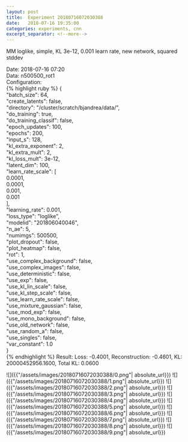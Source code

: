 ```yaml
---
layout: post
title:  Experiment 20180716072030388
date:   2018-07-16 19:35:00
categories: experiments, cnn
excerpt_separator: <!--more-->
---
```

MM loglike, simple, KL 3e-12, 0.001 learn rate, new network, squared stddev  

 <!--more-->
Date: 2018-07-16 07:20  
Data: n500500_rot1  
Configuration:   
{% highlight ruby %}
{  
    "batch_size": 64,   
    "create_latents": false,   
    "directory": "/cluster/scratch/bjandrea/data/",   
    "do_training": true,   
    "do_training_classif": false,   
    "epoch_updates": 100,   
    "epochs": 200,   
    "input_s": 128,   
    "kl_extra_exponent": 2,   
    "kl_extra_mult": 2,   
    "kl_loss_mult": 3e-12,   
    "latent_dim": 100,   
    "learn_rate_scale": [  
        0.0001,   
        0.0001,   
        0.001,   
        0.001  
    ],   
    "learning_rate": 0.001,   
    "loss_type": "loglike",   
    "modelid": "201806040046",   
    "n_ae": 5,   
    "numimgs": 500500,   
    "plot_dropout": false,   
    "plot_heatmap": false,   
    "rot": 1,   
    "use_complex_background": false,   
    "use_complex_images": false,   
    "use_deterministic": false,   
    "use_exp": false,   
    "use_kl_lin_scale": false,   
    "use_kl_step_scale": false,   
    "use_learn_rate_scale": false,   
    "use_mixture_gaussian": false,   
    "use_mod_exp": false,   
    "use_mono_background": false,   
    "use_old_network": false,   
    "use_random_a": false,   
    "use_singles": false,   
    "var_constant": 1.0  
}  
{% endhighlight %}
Result: Loss: -0.4001, Reconstruction: -0.4601, KL: 20000452956.1600, Total KL: 0.0600  

![]({{"/assets/images/20180716072030388/0.png"| absolute_url}})
![]({{"/assets/images/20180716072030388/1.png"| absolute_url}})
![]({{"/assets/images/20180716072030388/2.png"| absolute_url}})
![]({{"/assets/images/20180716072030388/3.png"| absolute_url}})
![]({{"/assets/images/20180716072030388/4.png"| absolute_url}})
![]({{"/assets/images/20180716072030388/5.png"| absolute_url}})
![]({{"/assets/images/20180716072030388/6.png"| absolute_url}})
![]({{"/assets/images/20180716072030388/7.png"| absolute_url}})
![]({{"/assets/images/20180716072030388/8.png"| absolute_url}})
![]({{"/assets/images/20180716072030388/9.png"| absolute_url}})
